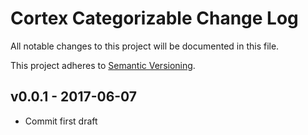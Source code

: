# Cortex Categorizable Change Log

All notable changes to this project will be documented in this file.

This project adheres to [Semantic Versioning](CONTRIBUTING.md).


## v0.0.1 - 2017-06-07
- Commit first draft

